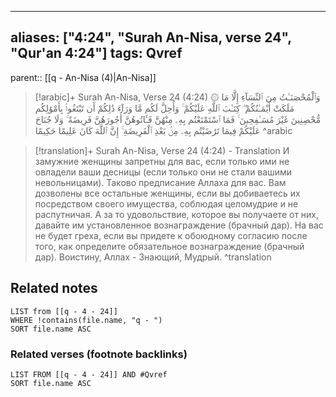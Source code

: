 
---
aliases: ["4:24", "Surah An-Nisa, verse 24", "Qur'an 4:24"]
tags: Qvref
---

parent:: [[q - An-Nisa (4)|An-Nisa]]

> [!arabic]+ Surah An-Nisa, Verse 24 (4:24)
> <span class="quran-arabic">۞ وَٱلْمُحْصَنَـٰتُ مِنَ ٱلنِّسَآءِ إِلَّا مَا مَلَكَتْ أَيْمَـٰنُكُمْ ۖ كِتَـٰبَ ٱللَّهِ عَلَيْكُمْ ۚ وَأُحِلَّ لَكُم مَّا وَرَآءَ ذَٰلِكُمْ أَن تَبْتَغُوا۟ بِأَمْوَٰلِكُم مُّحْصِنِينَ غَيْرَ مُسَـٰفِحِينَ ۚ فَمَا ٱسْتَمْتَعْتُم بِهِۦ مِنْهُنَّ فَـَٔاتُوهُنَّ أُجُورَهُنَّ فَرِيضَةً ۚ وَلَا جُنَاحَ عَلَيْكُمْ فِيمَا تَرَٰضَيْتُم بِهِۦ مِنۢ بَعْدِ ٱلْفَرِيضَةِ ۚ إِنَّ ٱللَّهَ كَانَ عَلِيمًا حَكِيمًا</span>
^arabic

> [!translation]+ Surah An-Nisa, Verse 24 (4:24) - Translation
> И замужние женщины запретны для вас, если только ими не овладели ваши десницы (если только они не стали вашими невольницами). Таково предписание Аллаха для вас. Вам дозволены все остальные женщины, если вы добиваетесь их посредством своего имущества, соблюдая целомудрие и не распутничая. А за то удовольствие, которое вы получаете от них, давайте им установленное вознаграждение (брачный дар). На вас не будет греха, если вы придете к обоюдному согласию после того, как определите обязательное вознаграждение (брачный дар). Воистину, Аллах - Знающий, Мудрый.
^translation



## Related notes
```dataview
LIST from [[q - 4 - 24]]
WHERE !contains(file.name, "q - ")
SORT file.name ASC
```

### Related verses (footnote backlinks)
```dataview
LIST FROM [[q - 4 - 24]] AND #Qvref
SORT file.name ASC
```

